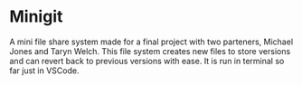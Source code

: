 # Minigit
A mini file share system made for a final project with two parteners, Michael Jones and Taryn Welch. This file system creates new files to store versions and can revert back to previous versions with ease. It is run in terminal so far just in VSCode.
